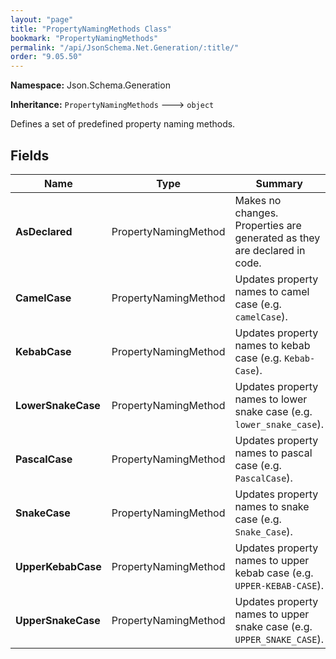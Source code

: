```yaml
---
layout: "page"
title: "PropertyNamingMethods Class"
bookmark: "PropertyNamingMethods"
permalink: "/api/JsonSchema.Net.Generation/:title/"
order: "9.05.50"
---
```

**Namespace:** Json.Schema.Generation

**Inheritance:**
`PropertyNamingMethods`
 🡒 
`object`

Defines a set of predefined property naming methods.

## Fields

| Name | Type | Summary |
|---|---|---|
| **AsDeclared** | PropertyNamingMethod | Makes no changes.  Properties are generated as they are declared in code. |
| **CamelCase** | PropertyNamingMethod | Updates property names to camel case (e.g. `camelCase`). |
| **KebabCase** | PropertyNamingMethod | Updates property names to kebab case (e.g. `Kebab-Case`). |
| **LowerSnakeCase** | PropertyNamingMethod | Updates property names to lower snake case (e.g. `lower_snake_case`). |
| **PascalCase** | PropertyNamingMethod | Updates property names to pascal case (e.g. `PascalCase`). |
| **SnakeCase** | PropertyNamingMethod | Updates property names to snake case (e.g. `Snake_Case`). |
| **UpperKebabCase** | PropertyNamingMethod | Updates property names to upper kebab case (e.g. `UPPER-KEBAB-CASE`). |
| **UpperSnakeCase** | PropertyNamingMethod | Updates property names to upper snake case (e.g. `UPPER_SNAKE_CASE`). |

